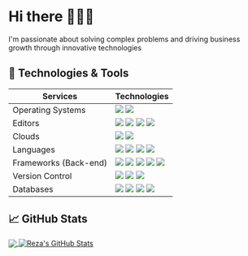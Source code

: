 # Hi there 👋🐱👋

I'm passionate about solving complex problems and driving business growth through innovative technologies

## 🔧 Technologies & Tools

| Services               | Technologies                                                                                                                                                                                                                                                                                                                                                                                                                                                                                                                                                                                                                                                                                                                                                                                                                                                                                                                                                                                                                                                                                                                                                                                                                                                                                                |
| ---------------------- | ----------------------------------------------------------------------------------------------------------------------------------------------------------------------------------------------------------------------------------------------------------------------------------------------------------------------------------------------------------------------------------------------------------------------------------------------------------------------------------------------------------------------------------------------------------------------------------------------------------------------------------------------------------------------------------------------------------------------------------------------------------------------------------------------------------------------------------------------------------------------------------------------------------------------------------------------------------------------------------------------------------------------------------------------------------------------------------------------------------------------------------------------------------------------------------------------------------------------------------------------------------------------------------------------------------- |
| Operating Systems      | ![](https://img.shields.io/badge/macOS%20-%23111111.svg?&style=for-the-badge&logo=macOS&logoColor=white) ![](https://img.shields.io/badge/linux%20-%23333333.svg?&style=for-the-badge&logo=linux&logoColor=white)                                                                                                                                                                                                                                                                                                                                                                                                                                                                                                                                                                                                                                                                                                                                                                                                                                                                                                                                                                                                                                                                                           |
| Editors                | ![](https://img.shields.io/badge/vscode%20-%230078d7.svg?&style=for-the-badge&logo=visualstudiocode&logoColor=white) ![](https://img.shields.io/badge/intellij-%232671E5.svg?&style=for-the-badge&logo=intellij-idea&logoColor=white) ![](https://img.shields.io/badge/jupyter%20-%23f47a61.svg?&style=for-the-badge&logo=jupyter&logoColor=white) ![](https://img.shields.io/badge/xcode%20-%23007aff.svg?&style=for-the-badge&logo=xcode&logoColor=white)                                                                                                                                                                                                                                                                                                                                                                                                                                                                                                                                                                                                                            |
| Clouds                 | ![](https://img.shields.io/badge/AWS%20-%23FF9900.svg?&style=for-the-badge&logo=amazon-aws&logoColor=white) ![](https://img.shields.io/badge/Google%20Cloud%20-%234285F4.svg?&style=for-the-badge&logo=google-cloud&logoColor=white)                                                                                                                                                                                                                                               |
| Languages              | ![](https://img.shields.io/badge/javascript%20-%23323330.svg?&style=for-the-badge&logo=javascript&logoColor=%23F7DF1E) ![](https://img.shields.io/badge/python%20-%2314354C.svg?&style=for-the-badge&logo=python&logoColor=white) ![](https://img.shields.io/badge/go-%234285F4.svg?&style=for-the-badge&logo=go&logoColor=white) ![](https://img.shields.io/badge/swift%20-%23de6134.svg?&style=for-the-badge&logo=swift&logoColor=white)
| Frameworks (Back-end)  | ![](https://img.shields.io/badge/node.js-339933?style=for-the-badge&logo=Node.js&logoColor=white) ![](https://img.shields.io/badge/express-js%20-%23404d59.svg?&style=for-the-badge) ![](https://img.shields.io/badge/gin-gonic%20-%23049cec.svg?&style=for-the-badge) ![](https://img.shields.io/badge/flask%20-%23111111.svg?&style=for-the-badge&logo=flask&logoColor=white) ![](https://img.shields.io/badge/Django-092E20?style=for-the-badge&logo=django&logoColor=green)   
| Version Control        | ![](https://img.shields.io/badge/git%20-%23F05033.svg?&style=for-the-badge&logo=git&logoColor=white) ![](https://img.shields.io/badge/gitlab%20-%23181717.svg?&style=for-the-badge&logo=gitlab&logoColor=white) ![](https://img.shields.io/badge/github%20-%23121011.svg?&style=for-the-badge&logo=github&logoColor=white)                                                                                                                                                                                                                                              
| Databases              | ![](https://img.shields.io/badge/mysql-%2300f.svg?&style=for-the-badge&logo=mysql&logoColor=white) ![](https://img.shields.io/badge/postgresql%20-%230072e6.svg?&style=for-the-badge&logo=postgresql&logoColor=white) ![](https://img.shields.io/badge/sqlite%20-%233e93c0.svg?&style=for-the-badge&logo=sqlite&logoColor=white) ![](https://img.shields.io/badge/MongoDB-%234ea94b.svg?&style=for-the-badge&logo=mongodb&logoColor=white)
                                                                                                                                
## &#x1f4c8; GitHub Stats

<a href="https://github.com/bayusedana26/bayusedana26">
  <img align="center" src="https://github-readme-stats.vercel.app/api/top-langs/?username=bayusedana26&title_color=ffffff&text_color=c9cacc&icon_color=2bbc8a&bg_color=1d1f21&exclude_repo=things-bin-aws,kuyrek-pkl&hide=hcl,html,css,less,scss,jupyter%20notebook,blade,pug" />
</a>
<a href="https://github.com/bayusedana26/bayusedana26">
  <img align="center" src="https://github-readme-stats.vercel.app/api?username=bayusedana26&show_icons=true&line_height=27&count_private=true&title_color=ffffff&text_color=c9cacc&icon_color=2bbc8a&bg_color=1d1f21" alt="Reza's GitHub Stats" />
</a>

[linkedin]: https://linkedin.com/in/bayusedana/
